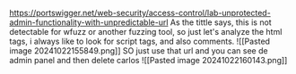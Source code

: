 https://portswigger.net/web-security/access-control/lab-unprotected-admin-functionality-with-unpredictable-url
As the tittle says, this is not detectable for wfuzz or another fuzzing tool, so just let's analyze the html tags, i always like to look for script tags, and also comments.
![[Pasted image 20241022155849.png]]
SO just use that url and you can see de admin panel and then delete carlos
![[Pasted image 20241022160143.png]]